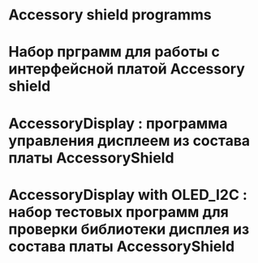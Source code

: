 # Accessory shield programms
# Набор прграмм для работы с интерфейсной платой Accessory shield
# AccessoryDisplay : программа управления дисплеем из состава платы AccessoryShield
# AccessoryDisplay with OLED_I2C : набор тестовых программ для проверки библиотеки дисплея из состава платы AccessoryShield
# 
#
#
#
#
#
#
#
#
